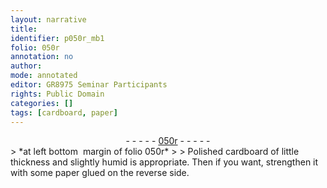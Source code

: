 ```yaml
---
layout: narrative
title: 
identifier: p050r_mb1
folio: 050r
annotation: no
author:
mode: annotated
editor: GR8975 Seminar Participants
rights: Public Domain
categories: []
tags: [cardboard, paper]
---
```


 <div class="folio" align="center">- - - - - <a href="http://gallica.bnf.fr/ark:/12148/btv1b10500001g/f105.image" target="_blank">050r</a> - - - - - </div> 
> *at left bottom  margin of folio 050r*
> 
> Polished <span class="material">cardboard</span> of little thickness and slightly humid is appropriate. Then if you want, strengthen it with some <span class="material">paper</span> glued on the reverse side.
 